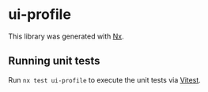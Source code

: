 # ui-profile

This library was generated with [Nx](https://nx.dev).

## Running unit tests

Run `nx test ui-profile` to execute the unit tests via [Vitest](https://vitest.dev/).
